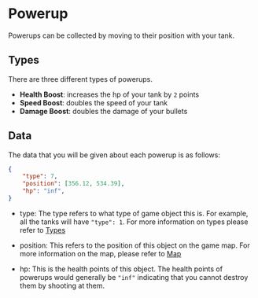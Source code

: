 # Powerup

Powerups can be collected by moving to their position with your tank.

## Types

There are three different types of powerups.

* **Health Boost**: increases the hp of your tank by `2` points
* **Speed Boost**: doubles the speed of your tank
* **Damage Boost**: doubles the damage of your bullets

## Data

The data that you will be given about each powerup is as follows:

```json
{
    "type": 7,
    "position": [356.12, 534.39],
    "hp": "inf",
}
```

* type: The type refers to what type of game object this is. For example, all the tanks will have `"type": 1`. For more information on types please refer to [Types](types.md)

* position: This refers to the position of this object on the game map. For more information on the map, please refer to [Map](map.md)

* hp: This is the health points of this object. The health points of powerups would generally be `"inf"` indicating that you cannot destroy them by shooting at them.

